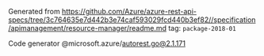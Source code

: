 Generated from https://github.com/Azure/azure-rest-api-specs/tree/3c764635e7d442b3e74caf593029fcd440b3ef82//specification/apimanagement/resource-manager/readme.md tag: `package-2018-01`

Code generator @microsoft.azure/autorest.go@2.1.171


